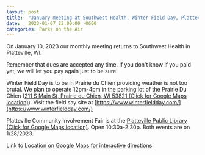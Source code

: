 ```yaml
---
layout: post
title:  "January meeting at Southwest Health, Winter Field Day, Platteville Community Involvement Fair"
date:   2023-01-07 22:00:00 -0600
categories: Parks on the Air
---
```


On January 10, 2023 our monthly meeting returns to Southwest Health in Platteville, WI.

Remember that dues are accepted any time. If you don't know if you paid yet, we will let you pay again just to be sure!

Winter Field Day is to be in Prairie du Chien providing weather is not too brutal. We plan to operate 12pm-4pm in the parking lot of the Prairie Du Chien ([211 S Main St, Prairie du Chien, WI 53821 (Click for Google Maps location)](https://goo.gl/maps/hRVa2d7HEZ1UkYeq5)).  Visit the field say site at [https://www.winterfieldday.com/](https://www.winterfieldday.com/)

Platteville Community Involvement Fair is at the [Platteville Public Library (Click for Google Maps location)](https://goo.gl/maps/rfFa3aoijYMAsPtP6). Open 10:30a-2:30p.
Both events are on 1/28/2023.

[Link to Location on Google Maps for interactive directions](https://goo.gl/maps/bwVa3ETrc9KoFssx9)
